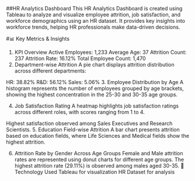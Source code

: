 ##HR Analytics Dashboard
This HR Analytics Dashboard is created using Tableau to analyze and visualize employee attrition, job satisfaction, and workforce demographics using an HR dataset. It provides key insights into workforce trends, helping HR professionals make data-driven decisions.

#📊 Key Metrics & Insights
1. KPI Overview
Active Employees: 1,233
Average Age: 37
Attrition Count: 237
Attrition Rate: 16.12%
Total Employee Count: 1,470
2. Department-wise Attrition
A pie chart displays attrition distribution across different departments:

HR: 38.82%
R&D: 56.12%
Sales: 5.06%
3. Employee Distribution by Age
A histogram represents the number of employees grouped by age brackets, showing the highest concentration in the 25-30 and 30-35 age groups.

4. Job Satisfaction Rating
A heatmap highlights job satisfaction ratings across different roles, with scores ranging from 1 to 4.

Highest satisfaction observed among Sales Executives and Research Scientists.
5. Education Field-wise Attrition
A bar chart presents attrition based on education fields, where Life Sciences and Medical fields show the highest attrition.

6. Attrition Rate by Gender Across Age Groups
Female and Male attrition rates are represented using donut charts for different age groups.
The highest attrition rate (29.11%) is observed among males aged 30-35.
🚀 Technology Used
Tableau for visualization
HR Dataset for analysis
